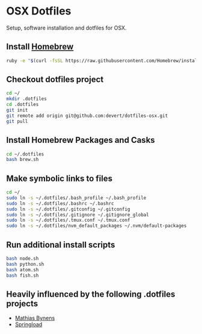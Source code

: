 # OSX Dotfiles

Setup, software installation and dotfiles for OSX.

## Install [Homebrew](http://brew.sh/)

```sh
ruby -e "$(curl -fsSL https://raw.githubusercontent.com/Homebrew/install/master/install)"
```

## Checkout dotfiles project

```sh
cd ~/
mkdir .dotfiles
cd .dotfiles
git init
git remote add origin git@github.com:devert/dotfiles-osx.git
git pull
```

## Install Homebrew Packages and Casks

```sh
cd ~/.dotfiles
bash brew.sh
```

## Make symbolic links to files

```sh
cd ~/
sudo ln -s ~/.dotfiles/.bash_profile ~/.bash_profile
sudo ln -s ~/.dotfiles/.bashrc ~/.bashrc
sudo ln -s ~/.dotfiles/.gitconfig ~/.gitconfig
sudo ln -s ~/.dotfiles/.gitignore ~/.gitignore_global
sudo ln -s ~/.dotfiles/.tmux.conf ~/.tmux.conf
sudo ln -s ~/.dotfiles/nvm_default_packages ~/.nvm/default-packages
```

## Run additional install scripts

```sh
bash node.sh
bash python.sh
bash atom.sh
bash fish.sh
```

## Heavily influenced by the following .dotfiles projects

* [Mathias Bynens](https://github.com/mathiasbynens/dotfiles)
* [Springload](https://github.com/springload/dotfiles)
